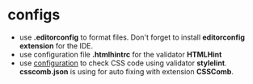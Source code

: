 # configs

* use **.editorconfig** to format files. Don't forget to install **editorconfig extension** for the IDE.
* use configuration file **.htmlhintrc** for the validator **HTMLHint**
* use [configuration](https://github.com/htmlacademy/stylelint-config-htmlacademy) to check CSS code using validator **stylelint**. **csscomb.json** is using for auto fixing with extension **CSSComb**.
